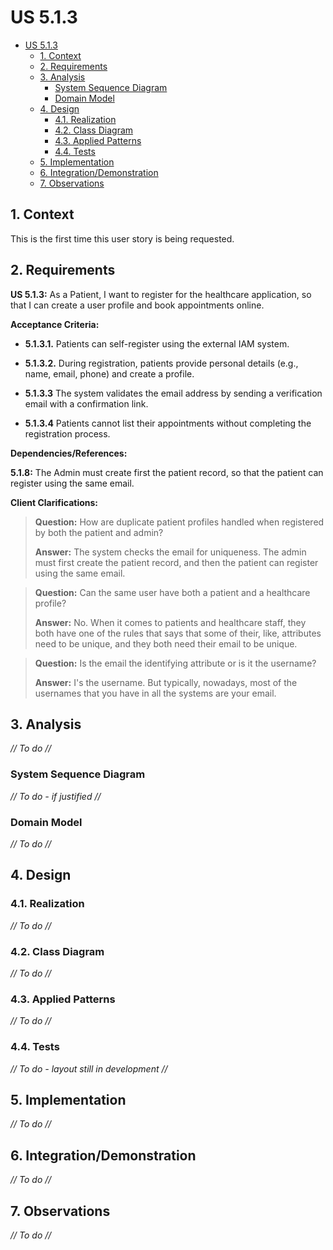 # US 5.1.3

<!-- TOC -->
* [US 5.1.3](#us-513)
  * [1. Context](#1-context)
  * [2. Requirements](#2-requirements)
  * [3. Analysis](#3-analysis)
    * [System Sequence Diagram](#system-sequence-diagram)
    * [Domain Model](#domain-model)
  * [4. Design](#4-design)
    * [4.1. Realization](#41-realization)
    * [4.2. Class Diagram](#42-class-diagram)
    * [4.3. Applied Patterns](#43-applied-patterns)
    * [4.4. Tests](#44-tests)
  * [5. Implementation](#5-implementation)
  * [6. Integration/Demonstration](#6-integrationdemonstration)
  * [7. Observations](#7-observations)
<!-- TOC -->


## 1. Context

This is the first time this user story is being requested.

## 2. Requirements

**US 5.1.3:** As a Patient, I want to register for the healthcare application, so that I can create a user profile and
book appointments online.

**Acceptance Criteria:**

- **5.1.3.1.** Patients can self-register using the external IAM system.

- **5.1.3.2.** During registration, patients provide personal details (e.g., name, email, phone) and create a profile.

- **5.1.3.3** The system validates the email address by sending a verification email with a confirmation link.

- **5.1.3.4** Patients cannot list their appointments without completing the registration process.

**Dependencies/References:**

**5.1.8:** The Admin must create first the patient record, so that the patient can register using the same email.

**Client Clarifications:**

> **Question:** How are duplicate patient profiles handled when registered by both the patient and admin?
>
> **Answer:** The system checks the email for uniqueness. The admin must first create the patient record, and then the patient can register using the same email.

> **Question:** Can the same user have both a patient and a healthcare profile?
>
> **Answer:** No. When it comes to patients and healthcare staff, they both have one of the rules that says that some of
> their, like, attributes need to be unique, and they both need their email to be unique.

> **Question:** Is the email the identifying attribute or is it the username?
>
> **Answer:** I's the username. But typically, nowadays, most of the usernames that you have in all the systems are your email.



## 3. Analysis

_// To do //_

### System Sequence Diagram

_// To do - if justified //_

### Domain Model

_// To do //_

## 4. Design

### 4.1. Realization

_// To do //_

### 4.2. Class Diagram

_// To do //_

### 4.3. Applied Patterns

_// To do //_

### 4.4. Tests

_// To do - layout still in development //_ 


## 5. Implementation

_// To do //_

## 6. Integration/Demonstration

_// To do //_

## 7. Observations

_// To do //_
